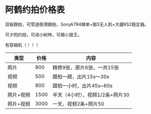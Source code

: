 # 阿鹤约拍价格表

双板跟拍，可雪道倒滑跟拍，SonyA7R4微单+御3无人机+大疆RS2稳定器。

可夕阳约拍，可进小树林，可跟小狼王。

有穿越机（！！！

| 类型      | 价格 | 内容                            |
| --------- | ---- | ------------------------------- |
| 照片      | 900  | 精修9张，原片6张，一共15张      |
| 视频      | 500  | 跟拍一趟，出片15s～30s          |
| 视频      | 900  | 跟拍一小时，出片45s~60s         |
| 照片+视频 | 1500 | 半天（4小时），视频1/2条+照片30 |
| 照片+视频 | 3000 | 一天，视频2条+照片50          |

